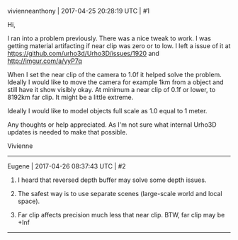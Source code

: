 vivienneanthony | 2017-04-25 20:28:19 UTC | #1

Hi,

I ran into a problem previously. There was a nice tweak to work. I was getting material artifacting if near clip was zero or to low. I left a issue of it at https://github.com/urho3d/Urho3D/issues/1920 and http://imgur.com/a/yyP7q

When I set the near clip of the camera to 1.0f it helped solve the problem. Ideally I would like to move the camera for example 1km from a object and still have it show visibly okay.  At minimum a near clip of 0.1f or lower, to 8192km far clip. It might be a little extreme.

Ideally I would like to model objects full scale as 1.0 equal to 1 meter.

Any thoughts or help appreciated. As I'm not sure what internal Urho3D updates is needed to make that possible.

Vivienne

-------------------------

Eugene | 2017-04-26 08:37:43 UTC | #2

1. I heard that reversed depth buffer may solve some depth issues.

2. The safest way is to use separate scenes (large-scale world and local space).

3. Far clip affects precision much less that near clip. BTW, far clip may be +Inf

-------------------------

